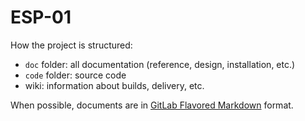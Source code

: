 # ESP-01 #

How the project is structured:
* `doc` folder: all documentation (reference, design, installation, etc.)
* `code` folder: source code
* wiki: information about builds, delivery, etc.

When possible, documents are in 
[GitLab Flavored Markdown](http://gitlab.systev.com/help/markdown/markdown)
format.